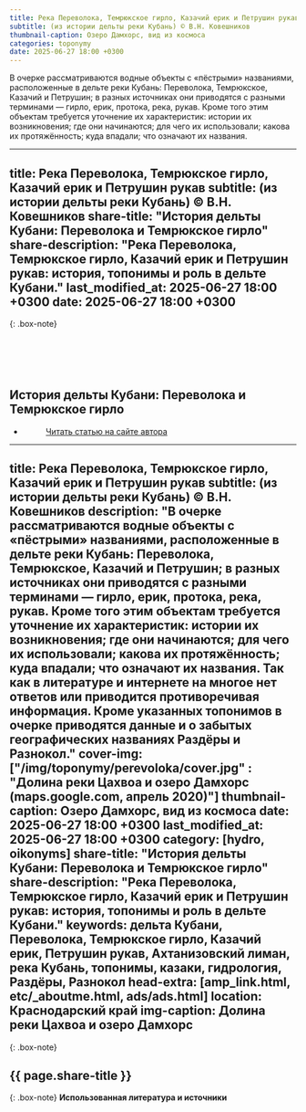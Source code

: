 ```yaml
---
title: Река Переволока, Темрюкское гирло, Казачий ерик и Петрушин рукав
subtitle: (из истории дельты реки Кубань) © В.Н. Ковешников
thumbnail-caption: Озеро Дамхорс, вид из космоса
categories: toponymy
date: 2025-06-27 18:00 +0300
---
```

В очерке рассматриваются водные объекты с «пёстрыми» названиями, расположенные в дельте реки Кубань: Переволока, Темрюкское, Казачий и Петрушин; в разных источниках они приводятся с разными терминами — гирло, ерик, протока, река, рукав. Кроме того этим объектам требуется уточнение их характеристик: истории их возникновения; где они начинаются; для чего их использовали; какова их протяжённость; куда впадали; что означают их названия.

---
title: Река Переволока, Темрюкское гирло, Казачий ерик и Петрушин рукав
subtitle: (из истории дельты реки Кубань) © В.Н. Ковешников
share-title: "История дельты Кубани: Переволока и Темрюкское гирло"
share-description: "Река Переволока, Темрюкское гирло, Казачий ерик и Петрушин рукав: история, топонимы и роль в дельте Кубани."
last_modified_at: 2025-06-27 18:00 +0300
date: 2025-06-27 18:00 +0300
---
{: .box-note}
## <br><br><br>История дельты Кубани: Переволока и Темрюкское гирло

<ul class="pagination blog-pager"><li class="page-item previous"><figure><a class="page-link" href="{{ page.url | absolute_url | strip_index | replace:'/amp/','/' }}" data-toggle="tooltip" data-placement="top" title="Перейти на основную версию сайта">Читать статью на сайте автора</a></figure></li></ul>

---
title: Река Переволока, Темрюкское гирло, Казачий ерик и Петрушин рукав
subtitle: (из истории дельты реки Кубань) © В.Н. Ковешников
description: "В очерке рассматриваются водные объекты с «пёстрыми» названиями, расположенные в дельте реки Кубань: Переволока, Темрюкское, Казачий и Петрушин; в разных источниках они приводятся с разными терминами — гирло, ерик, протока, река, рукав. Кроме того этим объектам требуется уточнение их характеристик: истории их возникновения; где они начинаются; для чего их использовали; какова их протяжённость; куда впадали; что означают их названия. Так как в литературе и интернете на многое нет ответов или приводится противоречивая информация. Кроме указанных топонимов в очерке приводятся данные и о забытых географических названиях Раздёры и Разнокол."
cover-img: ["/img/toponymy/perevoloka/cover.jpg" : "Долина реки Цахвоа и озеро Дамхорс (maps.google.com, апрель 2020)"]
thumbnail-caption: Озеро Дамхорс, вид из космоса
date: 2025-06-27 18:00 +0300
last_modified_at: 2025-06-27 18:00 +0300
category: [hydro, oikonyms]
share-title: "История дельты Кубани: Переволока и Темрюкское гирло"
share-description: "Река Переволока, Темрюкское гирло, Казачий ерик и Петрушин рукав: история, топонимы и роль в дельте Кубани."
keywords: дельта Кубани, Переволока, Темрюкское гирло, Казачий ерик, Петрушин рукав, Ахтанизовский лиман, река Кубань, топонимы, казаки, гидрология, Раздёры, Разнокол
head-extra: [amp_link.html, etc/_aboutme.html, ads/ads.html]
location: Краснодарский край
img-caption: Долина реки Цахвоа и озеро Дамхорс
---
{: .box-note}
## {{ page.share-title }}




{: .box-note}
**Использованная литература и источники**

